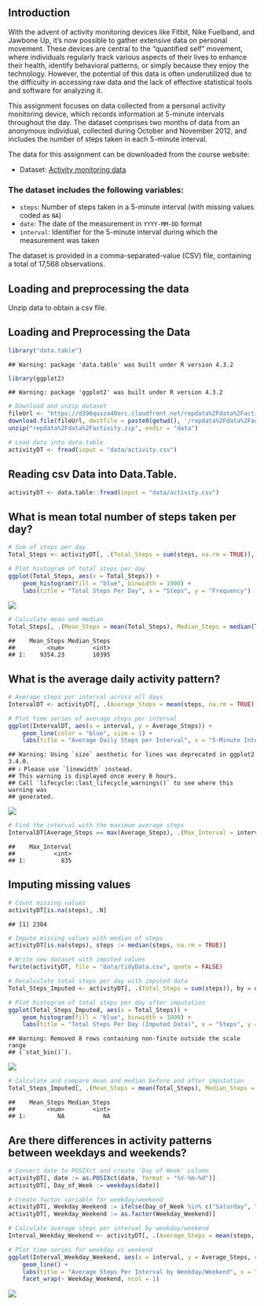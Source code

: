 ## Introduction

With the advent of activity monitoring devices like Fitbit, Nike
Fuelband, and Jawbone Up, it’s now possible to gather extensive data on
personal movement. These devices are central to the “quantified self”
movement, where individuals regularly track various aspects of their
lives to enhance their health, identify behavioral patterns, or simply
because they enjoy the technology. However, the potential of this data
is often underutilized due to the difficulty in accessing raw data and
the lack of effective statistical tools and software for analyzing it.

This assignment focuses on data collected from a personal activity
monitoring device, which records information at 5-minute intervals
throughout the day. The dataset comprises two months of data from an
anonymous individual, collected during October and November 2012, and
includes the number of steps taken in each 5-minute interval.

The data for this assignment can be downloaded from the course website:

-   Dataset: [Activity monitoring
    data](https://d396qusza40orc.cloudfront.net/repdata%2Fdata%2Factivity.zip)

### The dataset includes the following variables:

-   `steps`: Number of steps taken in a 5-minute interval (with missing
    values coded as `NA`)
-   `date`: The date of the measurement in `YYYY-MM-DD` format
-   `interval`: Identifier for the 5-minute interval during which the
    measurement was taken

The dataset is provided in a comma-separated-value (CSV) file,
containing a total of 17,568 observations.

## Loading and preprocessing the data

Unzip data to obtain a csv file.

## Loading and Preprocessing the Data

``` r
library("data.table")
```

    ## Warning: package 'data.table' was built under R version 4.3.2

``` r
library(ggplot2)
```

    ## Warning: package 'ggplot2' was built under R version 4.3.2

``` r
# Download and unzip dataset
fileUrl <- "https://d396qusza40orc.cloudfront.net/repdata%2Fdata%2Factivity.zip"
download.file(fileUrl, destfile = paste0(getwd(), '/repdata%2Fdata%2Factivity.zip'), method = "curl")
unzip("repdata%2Fdata%2Factivity.zip", exdir = "data")

# Load data into data.table
activityDT <- fread(input = "data/activity.csv")
```

## Reading csv Data into Data.Table.

``` r
activityDT <- data.table::fread(input = "data/activity.csv")
```

## What is mean total number of steps taken per day?

``` r
# Sum of steps per day
Total_Steps <- activityDT[, .(Total_Steps = sum(steps, na.rm = TRUE)), by = date]

# Plot histogram of total steps per day
ggplot(Total_Steps, aes(x = Total_Steps)) +
    geom_histogram(fill = "blue", binwidth = 1000) +
    labs(title = "Total Steps Per Day", x = "Steps", y = "Frequency")
```

![](PA1_template_files/figure-markdown_github/unnamed-chunk-3-1.png)

``` r
# Calculate mean and median
Total_Steps[, .(Mean_Steps = mean(Total_Steps), Median_Steps = median(Total_Steps))]
```

    ##    Mean_Steps Median_Steps
    ##         <num>        <int>
    ## 1:    9354.23        10395

## What is the average daily activity pattern?

``` r
# Average steps per interval across all days
IntervalDT <- activityDT[, .(Average_Steps = mean(steps, na.rm = TRUE)), by = interval]

# Plot time series of average steps per interval
ggplot(IntervalDT, aes(x = interval, y = Average_Steps)) +
    geom_line(color = "blue", size = 1) +
    labs(title = "Average Daily Steps per Interval", x = "5-Minute Interval", y = "Average Steps")
```

    ## Warning: Using `size` aesthetic for lines was deprecated in ggplot2 3.4.0.
    ## ℹ Please use `linewidth` instead.
    ## This warning is displayed once every 8 hours.
    ## Call `lifecycle::last_lifecycle_warnings()` to see where this warning was
    ## generated.

![](PA1_template_files/figure-markdown_github/unnamed-chunk-4-1.png)

``` r
# Find the interval with the maximum average steps
IntervalDT[Average_Steps == max(Average_Steps), .(Max_Interval = interval)]
```

    ##    Max_Interval
    ##           <int>
    ## 1:          835

## Imputing missing values

``` r
# Count missing values
activityDT[is.na(steps), .N]
```

    ## [1] 2304

``` r
# Impute missing values with median of steps
activityDT[is.na(steps), steps := median(steps, na.rm = TRUE)]

# Write new dataset with imputed values
fwrite(activityDT, file = "data/tidyData.csv", quote = FALSE)

# Recalculate total steps per day with imputed data
Total_Steps_Imputed <- activityDT[, .(Total_Steps = sum(steps)), by = date]

# Plot histogram of total steps per day after imputation
ggplot(Total_Steps_Imputed, aes(x = Total_Steps)) +
    geom_histogram(fill = "blue", binwidth = 1000) +
    labs(title = "Total Steps Per Day (Imputed Data)", x = "Steps", y = "Frequency")
```

    ## Warning: Removed 8 rows containing non-finite outside the scale range
    ## (`stat_bin()`).

![](PA1_template_files/figure-markdown_github/unnamed-chunk-5-1.png)

``` r
# Calculate and compare mean and median before and after imputation
Total_Steps_Imputed[, .(Mean_Steps = mean(Total_Steps), Median_Steps = median(Total_Steps))]
```

    ##    Mean_Steps Median_Steps
    ##         <num>        <int>
    ## 1:         NA           NA

## Are there differences in activity patterns between weekdays and weekends?

``` r
# Convert date to POSIXct and create 'Day of Week' column
activityDT[, date := as.POSIXct(date, format = "%Y-%m-%d")]
activityDT[, Day_of_Week := weekdays(date)]

# Create factor variable for weekday/weekend
activityDT[, Weekday_Weekend := ifelse(Day_of_Week %in% c("Saturday", "Sunday"), "weekend", "weekday")]
activityDT[, Weekday_Weekend := as.factor(Weekday_Weekend)]

# Calculate average steps per interval by weekday/weekend
Interval_Weekday_Weekend <- activityDT[, .(Average_Steps = mean(steps, na.rm = TRUE)), by = .(interval, Weekday_Weekend)]

# Plot time series for weekday vs weekend
ggplot(Interval_Weekday_Weekend, aes(x = interval, y = Average_Steps, color = Weekday_Weekend)) +
    geom_line() +
    labs(title = "Average Steps Per Interval by Weekday/Weekend", x = "5-Minute Interval", y = "Average Steps") +
    facet_wrap(~ Weekday_Weekend, ncol = 1)
```

![](PA1_template_files/figure-markdown_github/unnamed-chunk-6-1.png)
